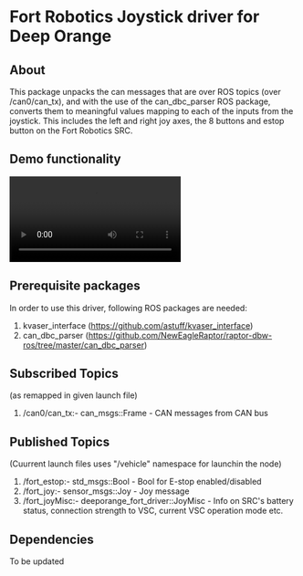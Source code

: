 #  Fort Robotics Joystick driver for Deep Orange 

## About
This package unpacks the can messages that are over ROS topics (over /can0/can_tx), and with the use of the can_dbc_parser ROS package, converts them to meaningful values mapping to each of the inputs from the joystick. This includes the left and right joy axes, the 8 buttons and estop button on the Fort Robotics SRC.

## Demo functionality
![Video](/media/VDR6_JoyHusky_Kartech_1.mp4)

## Prerequisite packages
In order to use this driver, following ROS packages are needed:
1. kvaser_interface (https://github.com/astuff/kvaser_interface) 
2. can_dbc_parser (https://github.com/NewEagleRaptor/raptor-dbw-ros/tree/master/can_dbc_parser)

## Subscribed Topics 
(as remapped in given launch file)
1. /can0/can_tx:- can_msgs::Frame - CAN messages from CAN bus

## Published Topics
(Cuurrent launch files uses "/vehicle" namespace for launchin the node)
1. /fort_estop:- std_msgs::Bool - Bool for E-stop enabled/disabled
2. /fort_joy:- sensor_msgs::Joy - Joy message
3. /fort_joyMisc:- deeporange_fort_driver::JoyMisc - Info on SRC's battery status, connection strength to VSC, current VSC operation mode etc.


## Dependencies
To be updated


